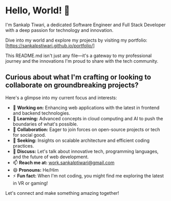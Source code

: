 # Hello, World! 👋 

I'm Sankalp Tiwari, a dedicated Software Engineer and Full Stack Developer with a deep passion for technology and innovation.

Dive into my world and explore my projects by visiting my portfolio: [https://sankalpstiwari.github.io/portfolio/]

This README.md isn't just any file—it's a gateway to my professional journey and the innovations I'm proud to share with the tech community.

## Curious about what I'm crafting or looking to collaborate on groundbreaking projects?

Here's a glimpse into my current focus and interests:

- 🔭 **Working on:** Enhancing web applications with the latest in frontend and backend technologies.
- 🌱 **Learning:** Advanced concepts in cloud computing and AI to push the boundaries of what's possible.
- 👯 **Collaboration:** Eager to join forces on open-source projects or tech for social good.
- 🤔 **Seeking:** Insights on scalable architecture and efficient coding practices.
- 💬 **Discuss:** Let's talk about innovative tech, programming languages, and the future of web development.
- 📫 **Reach me at:** work.sankalptiwari@gmail.com
- 😄 **Pronouns:** He/Him
- ⚡ **Fun fact:** When I'm not coding, you might find me exploring the latest in VR or gaming!

Let's connect and make something amazing together!
